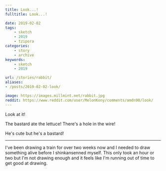```yaml
---
title: Look...!
fulltitle: Look...!

date: 2019-02-02
tags:
    - sketch
    - 2019
    - tzipora
categories:
    - story
    - archive
keywords:
    - sketch
    - 2019

url: /stories/rabbit/
aliases:
- /posts/2019-02-02-look/

image: https://images.millmint.net/rabbit.jpg
reddit: https://www.reddit.com/user/MelonKony/comments/amdn98/look/
---
```


Look at it!

The bastard ate the lettuce! There's a hole in the wire!

He's cute but he's a bastard!

---

I've been drawing a train for over two weeks now and I needed to draw something alive before I shinkansenned myself. This only took an hour or two but I'm not drawing enough and it feels like I'm running out of time to get good at drawing.
